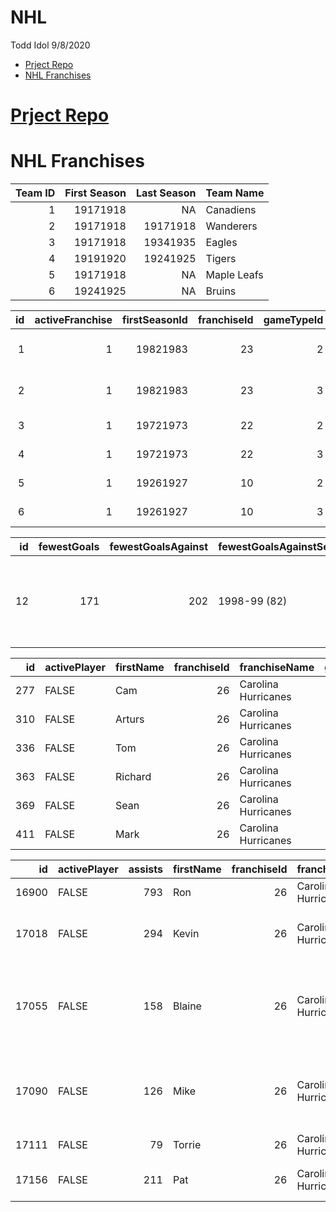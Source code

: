 NHL
================
Todd Idol
9/8/2020

-   [Prject Repo](#prject-repo)
-   [NHL Franchises](#nhl-franchises)

[Prject Repo](https://github.com/tkidol/ST558-Project-1)
========================================================

NHL Franchises
==============

| Team ID | First Season | Last Season | Team Name   |
|--------:|-------------:|------------:|:------------|
|       1 |     19171918 |          NA | Canadiens   |
|       2 |     19171918 |    19171918 | Wanderers   |
|       3 |     19171918 |    19341935 | Eagles      |
|       4 |     19191920 |    19241925 | Tigers      |
|       5 |     19171918 |          NA | Maple Leafs |
|       6 |     19241925 |          NA | Bruins      |

|  id | activeFranchise | firstSeasonId | franchiseId | gameTypeId | gamesPlayed | goalsAgainst | goalsFor | homeLosses | homeOvertimeLosses | homeTies | homeWins | lastSeasonId | losses | overtimeLosses | penaltyMinutes | pointPctg | points | roadLosses | roadOvertimeLosses | roadTies | roadWins | shootoutLosses | shootoutWins | shutouts | teamId | teamName           | ties | triCode | wins |
|----:|----------------:|--------------:|------------:|-----------:|------------:|-------------:|---------:|-----------:|-------------------:|---------:|---------:|-------------:|-------:|---------------:|---------------:|----------:|-------:|-----------:|-------------------:|---------:|---------:|---------------:|-------------:|---------:|-------:|:-------------------|-----:|:--------|-----:|
|   1 |               1 |      19821983 |          23 |          2 |        2937 |         8708 |     8647 |        507 |                 82 |       96 |      783 |           NA |   1181 |            162 |          44397 |    0.5330 |   3131 |        674 |                 80 |      123 |      592 |             79 |           78 |      193 |      1 | New Jersey Devils  |  219 | NJD     | 1375 |
|   2 |               1 |      19821983 |          23 |          3 |         257 |          634 |      697 |         53 |                  0 |       NA |       74 |           NA |    120 |              0 |           4266 |    0.0039 |      2 |         67 |                  0 |       NA |       63 |              0 |            0 |       25 |      1 | New Jersey Devils  |   NA | NJD     |  137 |
|   3 |               1 |      19721973 |          22 |          2 |        3732 |        11779 |    11889 |        674 |                 81 |      170 |      942 |           NA |   1570 |            159 |          57422 |    0.5115 |   3818 |        896 |                 78 |      177 |      714 |             67 |           82 |      167 |      2 | New York Islanders |  347 | NYI     | 1656 |
|   4 |               1 |      19721973 |          22 |          3 |         290 |          847 |      926 |         48 |                  1 |       NA |       89 |           NA |    131 |              0 |           5511 |    0.0138 |      8 |         83 |                  0 |       NA |       70 |              0 |            0 |       12 |      2 | New York Islanders |   NA | NYI     |  159 |
|   5 |               1 |      19261927 |          10 |          2 |        6504 |        19863 |    19864 |       1132 |                 73 |      448 |     1600 |           NA |   2693 |            147 |          85564 |    0.5125 |   6667 |       1561 |                 74 |      360 |     1256 |             66 |           78 |      403 |      3 | New York Rangers   |  808 | NYR     | 2856 |
|   6 |               1 |      19261927 |          10 |          3 |         518 |         1447 |     1404 |        104 |                  0 |        1 |      137 |           NA |    266 |              0 |           8181 |    0.0000 |      0 |        162 |                  0 |        7 |      107 |              0 |            0 |       44 |      3 | New York Rangers   |    8 | NYR     |  244 |

|  id | fewestGoals | fewestGoalsAgainst | fewestGoalsAgainstSeasons | fewestGoalsSeasons | fewestLosses | fewestLossesSeasons | fewestPoints | fewestPointsSeasons | fewestTies | fewestTiesSeasons | fewestWins | fewestWinsSeasons | franchiseId | franchiseName       | homeLossStreak | homeLossStreakDates       | homePointStreak | homePointStreakDates      | homeWinStreak | homeWinStreakDates        | homeWinlessStreak | homeWinlessStreakDates    | lossStreak | lossStreakDates           | mostGameGoals | mostGameGoalsDates                                                                                                     | mostGoals | mostGoalsAgainst | mostGoalsAgainstSeasons | mostGoalsSeasons | mostLosses | mostLossesSeasons | mostPenaltyMinutes | mostPenaltyMinutesSeasons | mostPoints | mostPointsSeasons | mostShutouts | mostShutoutsSeasons | mostTies | mostTiesSeasons | mostWins | mostWinsSeasons | pointStreak | pointStreakDates          | roadLossStreak | roadLossStreakDates       | roadPointStreak | roadPointStreakDates      | roadWinStreak | roadWinStreakDates        | roadWinlessStreak | roadWinlessStreakDates                               | winStreak | winStreakDates                                                                  | winlessStreak | winlessStreakDates |
|----:|------------:|-------------------:|:--------------------------|:-------------------|-------------:|:--------------------|-------------:|:--------------------|-----------:|:------------------|-----------:|:------------------|------------:|:--------------------|---------------:|:--------------------------|----------------:|:--------------------------|--------------:|:--------------------------|------------------:|:--------------------------|-----------:|:--------------------------|--------------:|:-----------------------------------------------------------------------------------------------------------------------|----------:|-----------------:|:------------------------|:-----------------|-----------:|:------------------|-------------------:|:--------------------------|-----------:|:------------------|-------------:|:--------------------|---------:|:----------------|---------:|:----------------|------------:|:--------------------------|---------------:|:--------------------------|----------------:|:--------------------------|--------------:|:--------------------------|------------------:|:-----------------------------------------------------|----------:|:--------------------------------------------------------------------------------|:--------------|:-------------------|
|  12 |         171 |                202 | 1998-99 (82)              | 2002-03 (82)       |           22 | 2005-06 (82)        |           45 | 1982-83 (80)        |          4 | 1985-86 (80)      |         19 | 1982-83 (80)      |          26 | Carolina Hurricanes |              8 | Mar 14 2013 - Apr 09 2013 |              15 | Dec 13 2005 - Jan 28 2006 |            12 | Feb 20 2009 - Apr 07 2009 |                13 | Jan 15 1985 - Mar 10 1985 |          9 | Feb 19 1983 - Mar 08 1983 |            11 | Feb 12 1984 - EDM 0 @ HFD 11, Oct 19 1985 - MTL 6 @ HFD 11, Jan 17 1986 - QUE 6 @ HFD 11, Mar 15 1986 - CHI 4 @ HFD 11 |       332 |              403 | 1982-83 (80)            | 1985-86 (80)     |         54 | 1982-83 (80)      |               2354 | 1992-93 (84)              |        112 | 2005-06 (82)      |            8 | 1998-99 (82)        |       19 | 1979-80 (80)    |       52 | 2005-06 (82)    |          13 | Mar 09 2017 - Mar 30 2017 |             13 | Dec 18 1982 - Feb 05 1983 |              12 | Feb 23 2004 - Mar 27 2004 |             6 | Nov 10 1990 - Dec 07 1990 |                15 | Nov 11 1979 - Jan 09 1980, Jan 07 2003 - Mar 02 2003 |         9 | Oct 22 2005 - Nov 11 2005, Dec 31 2005 - Jan 19 2006, Mar 18 2009 - Apr 07 2009 | NA            | NA                 |

|  id | activePlayer | firstName | franchiseId | franchiseName       | gameTypeId | gamesPlayed | lastName    | losses | mostGoalsAgainstDates              | mostGoalsAgainstOneGame | mostSavesDates | mostSavesOneGame | mostShotsAgainstDates  | mostShotsAgainstOneGame | mostShutoutsOneSeason | mostShutoutsSeasonIds | mostWinsOneSeason | mostWinsSeasonIds | overtimeLosses | playerId | positionCode | rookieGamesPlayed | rookieShutouts | rookieWins | seasons | shutouts | ties | wins |
|----:|:-------------|:----------|------------:|:--------------------|-----------:|------------:|:------------|-------:|:-----------------------------------|------------------------:|:---------------|-----------------:|:-----------------------|------------------------:|----------------------:|:----------------------|------------------:|:------------------|---------------:|---------:|:-------------|------------------:|---------------:|-----------:|--------:|---------:|-----:|-----:|
| 277 | FALSE        | Cam       |          26 | Carolina Hurricanes |          2 |         668 | Ward        |    244 | 2017-01-20, 2007-01-27, 2005-11-12 |                       7 | 2008-10-25     |               57 | 2008-10-25             |                      60 |                     6 | 20082009              |                39 | 20082009          |             84 |  8470320 | G            |                28 |              0 |         14 |      13 |       27 |    0 |  318 |
| 310 | FALSE        | Arturs    |          26 | Carolina Hurricanes |          2 |         309 | Irbe        |    122 | 2002-01-12                         |                       7 | 1999-01-30     |               44 | 1999-01-30             |                      45 |                     6 | 19981999, 20002001    |                37 | 20002001          |             NA |  8456692 | G            |                NA |             NA |         NA |       6 |       20 |   44 |  130 |
| 336 | FALSE        | Tom       |          26 | Carolina Hurricanes |          2 |          34 | Barrasso    |     12 | 2001-12-30, 2001-12-18, 2001-11-29 |                       5 | 2001-12-10     |               40 | 2001-12-10             |                      43 |                     2 | 20012002              |                13 | 20012002          |             NA |  8445275 | G            |                NA |             NA |         NA |       1 |        2 |    5 |   13 |
| 363 | FALSE        | Richard   |          26 | Carolina Hurricanes |          2 |           6 | Brodeur     |      2 | 1988-03-09                         |                       4 | 1988-04-03     |               31 | 1988-04-03             |                      34 |                     0 | 19871988              |                 4 | 19871988          |             NA |  8445694 | G            |                NA |             NA |         NA |       1 |        0 |    0 |    4 |
| 369 | FALSE        | Sean      |          26 | Carolina Hurricanes |          2 |         256 | Burke       |    120 | 1992-12-11                         |                       9 | 1994-01-01     |               51 | 1996-01-27, 1994-01-01 |                      54 |                     4 | 19951996, 19961997    |                28 | 19951996          |             NA |  8445769 | G            |                NA |             NA |         NA |       6 |       10 |   24 |  100 |
| 411 | FALSE        | Mark      |          26 | Carolina Hurricanes |          2 |           3 | Fitzpatrick |      2 | 2000-02-15                         |                       5 | 2000-02-15     |               40 | 2000-02-15             |                      45 |                     0 | 19992000              |                 0 | 19992000          |             NA |  8446829 | G            |                NA |             NA |         NA |       1 |        0 |    0 |    0 |

|    id | activePlayer | assists | firstName | franchiseId | franchiseName       | gameTypeId | gamesPlayed | goals | lastName  | mostAssistsGameDates                                                                           | mostAssistsOneGame | mostAssistsOneSeason | mostAssistsSeasonIds | mostGoalsGameDates                                                                 | mostGoalsOneGame | mostGoalsOneSeason | mostGoalsSeasonIds | mostPenaltyMinutesOneSeason | mostPenaltyMinutesSeasonIds | mostPointsGameDates                                                                                                    | mostPointsOneGame | mostPointsOneSeason | mostPointsSeasonIds | penaltyMinutes | playerId | points | positionCode | rookiePoints | seasons |
|------:|:-------------|--------:|:----------|------------:|:--------------------|-----------:|------------:|------:|:----------|:-----------------------------------------------------------------------------------------------|-------------------:|---------------------:|:---------------------|:-----------------------------------------------------------------------------------|-----------------:|-------------------:|:-------------------|----------------------------:|:----------------------------|:-----------------------------------------------------------------------------------------------------------------------|------------------:|--------------------:|:--------------------|---------------:|---------:|-------:|:-------------|-------------:|--------:|
| 16900 | FALSE        |     793 | Ron       |          26 | Carolina Hurricanes |          2 |        1186 |   382 | Francis   | 1987-03-05                                                                                     |                  6 |                   69 | 19891990             | 1984-02-12                                                                         |                4 |                 32 | 19891990           |                          87 | 19871988                    | 1987-03-05, 1989-10-08                                                                                                 |                 6 |                 101 | 19891990            |            682 |  8446951 |   1175 | C            |           68 |      16 |
| 17018 | FALSE        |     294 | Kevin     |          26 | Carolina Hurricanes |          2 |         708 |   250 | Dineen    | 1989-01-04                                                                                     |                  4 |                   44 | 19881989             | 1986-01-07, 1986-12-21, 1989-03-08, 1989-11-04, 1990-03-06                         |                3 |                 45 | 19881989           |                         217 | 19871988                    | 1986-03-15, 1989-11-04                                                                                                 |                 5 |                  89 | 19881989            |           1439 |  8446423 |    544 | R            |           41 |      12 |
| 17055 | FALSE        |     158 | Blaine    |          26 | Carolina Hurricanes |          2 |         357 |   219 | Stoughton | 1980-01-21, 1980-02-23, 1980-04-04, 1983-01-06                                                 |                  3 |                   44 | 19791980             | 1979-11-21, 1980-01-28, 1981-12-27, 1982-01-03, 1982-03-07, 1982-12-11, 1983-02-13 |                3 |                 56 | 19791980           |                          57 | 19811982                    | 1979-11-21, 1980-01-21, 1980-01-28, 1980-02-06, 1980-02-23, 1980-04-04, 1980-11-22, 1981-12-27, 1982-03-07, 1982-12-11 |                 4 |                 100 | 19791980            |            160 |  8451770 |    377 | L            |           NA |       5 |
| 17090 | FALSE        |     126 | Mike      |          26 | Carolina Hurricanes |          2 |         160 |    84 | Rogers    | 1979-11-02, 1979-11-30, 1980-01-12, 1980-03-28, 1980-04-06, 1980-10-09, 1980-12-26, 1981-04-01 |                  3 |                   65 | 19801981             | 1980-01-30, 1980-11-26, 1980-12-03, 1981-01-28                                     |                3 |                 44 | 19791980           |                          32 | 19801981                    | 1980-12-26                                                                                                             |                 5 |                 105 | 19791980, 19801981  |             42 |  8450981 |    210 | C            |           NA |       2 |
| 17111 | FALSE        |      79 | Torrie    |          26 | Carolina Hurricanes |          2 |         326 |    36 | Robertson | 1984-11-22, 1985-11-30                                                                         |                  3 |                   30 | 19841985             | 1984-03-04                                                                         |                3 |                 13 | 19851986           |                         358 | 19851986                    | 1984-11-22                                                                                                             |                 4 |                  41 | 19841985            |           1368 |  8450920 |    115 | L            |           NA |       6 |
| 17156 | FALSE        |     211 | Pat       |          26 | Carolina Hurricanes |          2 |         433 |   192 | Verbeek   | 1990-03-24                                                                                     |                  4 |                   45 | 19891990             | 1993-02-20, 1993-02-28, 1993-10-14, 1993-12-07                                     |                3 |                 44 | 19891990           |                         246 | 19901991                    | 1989-10-08, 1990-03-24                                                                                                 |                 5 |                  89 | 19891990            |           1144 |  8452216 |    403 | R            |           NA |       6 |
